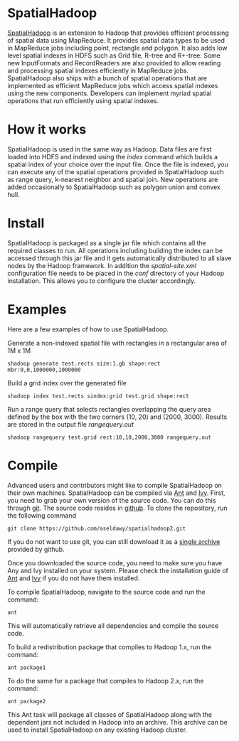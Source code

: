 SpatialHadoop
=============

[SpatialHadoop](http://spatialhadoop.cs.umn.edu) is an extension to Hadoop that provides efficient processing of
spatial data using MapReduce. It provides spatial data types to be used in
MapReduce jobs including point, rectangle and polygon. It also adds low level
spatial indexes in HDFS such as Grid file, R-tree and R+-tree. Some new
InputFormats and RecordReaders are also provided to allow reading and processing
spatial indexes efficiently in MapReduce jobs. SpatialHadoop also ships with
a bunch of spatial operations that are implemented as efficient MapReduce jobs
which access spatial indexes using the new components. Developers can implement
myriad spatial operations that run efficiently using spatial indexes.


How it works
============

SpatialHadoop is used in the same way as Hadoop. Data files are first loaded
into HDFS and indexed using the *index* command which builds a spatial index
of your choice over the input file. Once the file is indexed, you can execute
any of the spatial operations provided in SpatialHadoop such as range query,
k-nearest neighbor and spatial join. New operations are added occasionally
to SpatialHadoop such as polygon union and convex hull.


Install
=======

SpatialHadoop is packaged as a single jar file which contains all the required
classes to run. All operations including building the index can be accessed
through this jar file and it gets automatically distributed to all slave nodes
by the Hadoop framework. In addition the *spatial-site.xml* configuration file
needs to be placed in the *conf* directory of your Hadoop installation. This
allows you to configure the cluster accordingly.


Examples
========

Here are a few examples of how to use SpatialHadoop.

Generate a non-indexed spatial file with rectangles in a rectangular area of 1M x 1M

    shadoop generate test.rects size:1.gb shape:rect mbr:0,0,1000000,1000000 

Build a grid index over the generated file

    shadoop index test.rects sindex:grid test.grid shape:rect

Run a range query that selects rectangles overlapping the query area defined
by the box with the two corners (10, 20) and (2000, 3000). Results are stored
in the output file *rangequery.out*

    shadoop rangequery test.grid rect:10,10,2000,3000 rangequery.out
    
Compile
=======

Advanced users and contributors might like to compile SpatialHadoop on their own machines.
SpatialHadoop can be compiled via [Ant](http://ant.apache.org/) and [Ivy](http://ant.apache.org/ivy/).
First, you need to grab your own version of the source code. You can do this through [git](http://git-scm.com/).
The source code resides in [github](http://github.com). To clone the repository, run the following command

    git clone https://github.com/aseldawy/spatialhadoop2.git
    
If you do not want to use git, you can still download it as a
[single archive](https://github.com/aseldawy/spatialhadoop2/archive/master.zip) provided by github.

Once you downloaded the source code, you need to make sure you have Any and Ivy installed on your system.
Please check the installation guide of [Ant](http://ant.apache.org/manual/installlist.html)
and [Ivy](http://ant.apache.org/ivy/download.cgi) if you do not have them installed.

To compile SpatialHadoop, navigate to the source code and run the command:

    ant

This will automatically retrieve all dependencies and compile the source code.

To build a redistribution package that compiles to Hadoop 1.x, run the command:

    ant package1

To do the same for a package that compiles to Hadoop 2.x, run the command:

    ant package2

This Ant task will package all classes of SpatialHadoop along with the dependent jars
not included in Hadoop into an archive. This archive can be used to install SpatialHadoop
on any existing Hadoop cluster.

